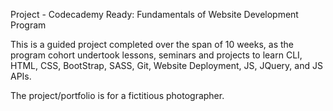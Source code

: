 Project - Codecademy Ready: Fundamentals of Website Development Program

This is a guided project completed over the span of 10 weeks, as the program cohort undertook lessons, seminars and projects
to learn CLI, HTML, CSS, BootStrap, SASS, Git, Website Deployment, JS, JQuery, and JS APIs.

The project/portfolio is for a fictitious photographer.
